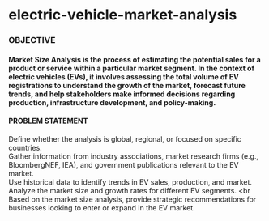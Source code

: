 # electric-vehicle-market-analysis
### OBJECTIVE 
#### Market Size Analysis is the process of estimating the potential sales for a product or service within a particular market segment. In the context of electric vehicles (EVs), it involves assessing the total volume of EV registrations to understand the growth of the market, forecast future trends, and help stakeholders make informed decisions regarding production, infrastructure development, and policy-making. <BR>


#### PROBLEM STATEMENT <br>
Define whether the analysis is global, regional, or focused on specific countries. <br>
Gather information from industry associations, market research firms (e.g., BloombergNEF, IEA), and government publications relevant to the EV market. <br>
Use historical data to identify trends in EV sales, production, and market. <br>
Analyze the market size and growth rates for different EV segments. <br
Based on the market size analysis, provide strategic recommendations for businesses looking to enter or expand in the EV market. <br>
